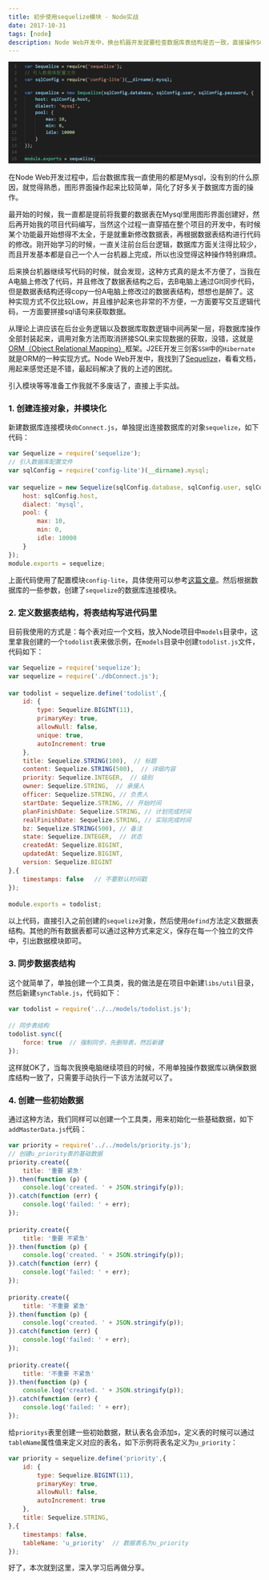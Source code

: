 ```yaml
---
title: 初步使用sequelize模块 - Node实战
date: 2017-10-31
tags: [node]
description: Node Web开发中，换台机器开发就要检查数据库表结构是否一致，直接操作SQL来写代码实在是太Low，太不方便了，有没有替代方案？我怎么这么晚才发现sequelize模块呢
---
```


![](../image/node/sequelize.png)

在Node Web开发过程中，后台数据库我一直使用的都是Mysql，没有别的什么原因，就觉得熟悉，图形界面操作起来比较简单，简化了好多关于数据库方面的操作。

最开始的时候，我一直都是提前将我要的数据表在Mysql里用图形界面创建好，然后再开始我的项目代码编写，当然这个过程一直穿插在整个项目的开发中，有时候某个功能最开始想得不太全，于是就重新修改数据表，再根据数据表结构进行代码的修改。刚开始学习的时候，一直关注前台后台逻辑，数据库方面关注得比较少，而且开发基本都是自己一个人一台机器上完成，所以也没觉得这种操作特别麻烦。

后来换台机器继续写代码的时候，就会发现，这种方式真的是太不方便了，当我在A电脑上修改了代码，并且修改了数据表结构之后，去B电脑上通过GIt同步代码，但是数据表结构还得copy一份A电脑上修改过的数据表结构，想想也是醉了。这种实现方式不仅比较Low，并且维护起来也非常的不方便，一方面要写交互逻辑代码，一方面要拼接sql语句来获取数据。

从理论上讲应该在后台业务逻辑以及数据库取数逻辑中间再架一层，将数据库操作全部封装起来，调用对象方法而取消拼接SQL来实现数据的获取，没错，这就是[ORM（Object Relational Mapping）](https://baike.baidu.com/item/ORM/3583252?fr=aladdin)框架。J2EE开发三剑客`SSH`中的`Hibernate`就是ORM的一种实现方式。Node Web开发中，我找到了[Sequelize](http://docs.sequelizejs.com/)，看看文档，用起来感觉还是不错，最起码解决了我的上述的困扰。

引入模块等等准备工作我就不多废话了，直接上手实战。

### 1. 创建连接对象，并模块化
新建数据库连接模块`dbConnect.js`，单独提出连接数据库的对象`sequelize`，如下代码：

```javascript
var Sequelize = require('sequelize');
// 引入数据库配置文件
var sqlConfig = require('config-lite')(__dirname).mysql;

var sequelize = new Sequelize(sqlConfig.database, sqlConfig.user, sqlConfig.password, {
    host: sqlConfig.host,
    dialect: 'mysql',
    pool: {
        max: 10,
        min: 0,
        idle: 10000
    }
});
module.exports = sequelize;
```

上面代码使用了配置模块`config-lite`，具体使用可以参考[这篇文章](https://segmentfault.com/a/1190000010099383)。然后根据数据库的一些参数，创建了`sequelize`的数据库连接模块。

### 2. 定义数据表结构，将表结构写进代码里
目前我使用的方式是：每个表对应一个文档，放入Node项目中`models`目录中，这里拿我创建的一个`todolist`表来做示例，在`models`目录中创建`todolist.js`文件，代码如下：

```javascript
var Sequelize = require('sequelize');
var sequelize = require('./dbConnect.js');

var todolist = sequelize.define('todolist',{
    id: {
        type: Sequelize.BIGINT(11),
        primaryKey: true,
        allowNull: false,
        unique: true,
        autoIncrement: true
    },
    title: Sequelize.STRING(100),  // 标题
    content: Sequelize.STRING(500),  // 详细内容
    priority: Sequelize.INTEGER,  // 级别
    owner: Sequelize.STRING,  // 承接人
    officer: Sequelize.STRING, // 负责人
    startDate: Sequelize.STRING, // 开始时间
    planFinishDate: Sequelize.STRING, // 计划完成时间
    realFinishDate: Sequelize.STRING, // 实际完成时间
    bz: Sequelize.STRING(500), // 备注
    state: Sequelize.INTEGER,  // 状态
    createdAt: Sequelize.BIGINT,
    updatedAt: Sequelize.BIGINT,
    version: Sequelize.BIGINT
},{
    timestamps: false   // 不要默认时间戳
});

module.exports = todolist;
```

以上代码，直接引入之前创建的`sequelize`对象，然后使用`defind`方法定义数据表结构。其他的所有数据表都可以通过这种方式来定义，保存在每一个独立的文件中，引出数据模块即可。

### 3. 同步数据表结构
这个就简单了，单独创建一个工具类，我的做法是在项目中新建`libs/util`目录，然后新建`syncTable.js`，代码如下：

```javascript
var todolist = require('../../models/todolist.js');

// 同步表结构
todolist.sync({
    force: true  // 强制同步，先删除表，然后新建
});
```

这样就OK了，当每次我换电脑继续项目的时候，不用单独操作数据库以确保数据库结构一致了，只需要手动执行一下该方法就可以了。

### 4. 创建一些初始数据
通过这种方法，我们同样可以创建一个工具类，用来初始化一些基础数据，如下`addMasterData.js`代码：

```javascript
var priority = require('../../models/priority.js');
// 创建u_priority表的基础数据
priority.create({
    title: '重要 紧急'
}).then(function (p) {
    console.log('created. ' + JSON.stringify(p));
}).catch(function (err) {
    console.log('failed: ' + err);
});

priority.create({
    title: '重要 不紧急'
}).then(function (p) {
    console.log('created. ' + JSON.stringify(p));
}).catch(function (err) {
    console.log('failed: ' + err);
});

priority.create({
    title: '不重要 紧急'
}).then(function (p) {
    console.log('created. ' + JSON.stringify(p));
}).catch(function (err) {
    console.log('failed: ' + err);
});

priority.create({
    title: '不重要 不紧急'
}).then(function (p) {
    console.log('created. ' + JSON.stringify(p));
}).catch(function (err) {
    console.log('failed: ' + err);
});
```

给`prioritys`表里创建一些初始数据，默认表名会添加s，定义表的时候可以通过`tableName`属性值来定义对应的表名，如下示例将表名定义为`u_priority`：

```javascript
var priority = sequelize.define('priority',{
    id: {
        type: Sequelize.BIGINT(11),
        primaryKey: true,
        allowNull: false,
        autoIncrement: true
    },
    title: Sequelize.STRING,
},{
    timestamps: false,
    tableName: 'u_priority'  // 数据表名为u_priority
});
```

好了，本次就到这里，深入学习后再做分享。